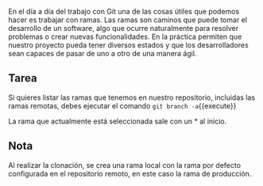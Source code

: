 En el día a día del trabajo con Git una de las cosas útiles que podemos hacer es trabajar con ramas. Las ramas son caminos que puede tomar el desarrollo de un software, algo que ocurre naturalmente para resolver problemas o crear nuevas funcionalidades. En la práctica permiten que nuestro proyecto pueda tener diversos estados y que los desarrolladores sean capaces de pasar de uno a otro de una manera ágil.


## Tarea

Si quieres listar las ramas que tenemos en nuestro repositorio, incluidas las ramas remotas, debes ejecutar el comando
`git branch -a`{{execute}}

La rama que actualmente está seleccionada sale con un * al inicio.

## Nota

Al realizar la clonación, se crea una rama local con la rama por defecto configurada en el repositorio remoto, en este caso la rama de producción.